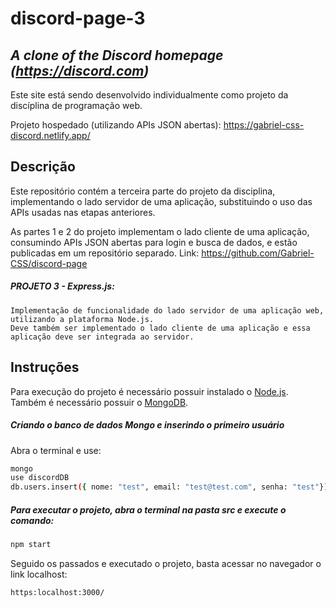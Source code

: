 # discord-page-3
## _A clone of the Discord homepage (https://discord.com)_

Este site está sendo desenvolvido individualmente como projeto da discíplina de programação web.

Projeto hospedado (utilizando APIs JSON abertas): https://gabriel-css-discord.netlify.app/

## Descrição

Este repositório contém a terceira parte do projeto da disciplina, implementando o lado servidor de uma aplicação, substituindo o uso das APIs usadas nas etapas anteriores.

As partes 1 e 2 do projeto implementam o lado cliente de uma aplicação, consumindo APIs JSON abertas para login e busca de dados, e estão publicadas em um repositório separado. Link: https://github.com/Gabriel-CSS/discord-page

##### PROJETO 3 - Express.js:

    Implementação de funcionalidade do lado servidor de uma aplicação web, utilizando a plataforma Node.js.
    Deve também ser implementado o lado cliente de uma aplicação e essa aplicação deve ser integrada ao servidor.


## Instruções

Para execução do projeto é necessário possuir instalado o [Node.js](https://nodejs.org/).
Também é necessário possuir o [MongoDB](https://www.mongodb.com/try/download/community).

##### Criando o banco de dados Mongo e inserindo o primeiro usuário

Abra o terminal e use:

```sh
mongo
use discordDB
db.users.insert({ nome: "test", email: "test@test.com", senha: "test"})
```

##### Para executar o projeto, abra o terminal na pasta *src* e execute o comando: 
```sh
npm start
```

Seguido os passados e executado o projeto, basta acessar no navegador o link localhost:

```
https:localhost:3000/
```